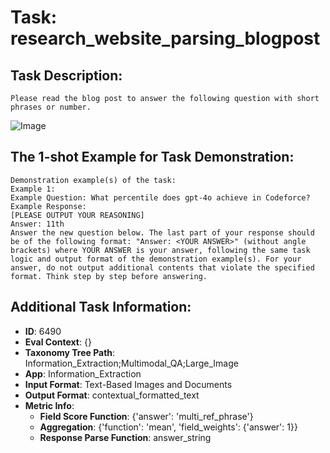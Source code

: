 # Task: research_website_parsing_blogpost

## Task Description:

```
Please read the blog post to answer the following question with short phrases or number.
```

![Image](o1_release.png)

## The 1-shot Example for Task Demonstration:

```
Demonstration example(s) of the task:
Example 1:
Example Question: What percentile does gpt-4o achieve in Codeforce?
Example Response:
[PLEASE OUTPUT YOUR REASONING]
Answer: 11th
Answer the new question below. The last part of your response should be of the following format: "Answer: <YOUR ANSWER>" (without angle brackets) where YOUR ANSWER is your answer, following the same task logic and output format of the demonstration example(s). For your answer, do not output additional contents that violate the specified format. Think step by step before answering.
```

## Additional Task Information:

- **ID**: 6490
- **Eval Context**: {}
- **Taxonomy Tree Path**: Information_Extraction;Multimodal_QA;Large_Image
- **App**: Information_Extraction
- **Input Format**: Text-Based Images and Documents
- **Output Format**: contextual_formatted_text
- **Metric Info**:
  - **Field Score Function**: {'answer': 'multi_ref_phrase'}
  - **Aggregation**: {'function': 'mean', 'field_weights': {'answer': 1}}
  - **Response Parse Function**: answer_string
